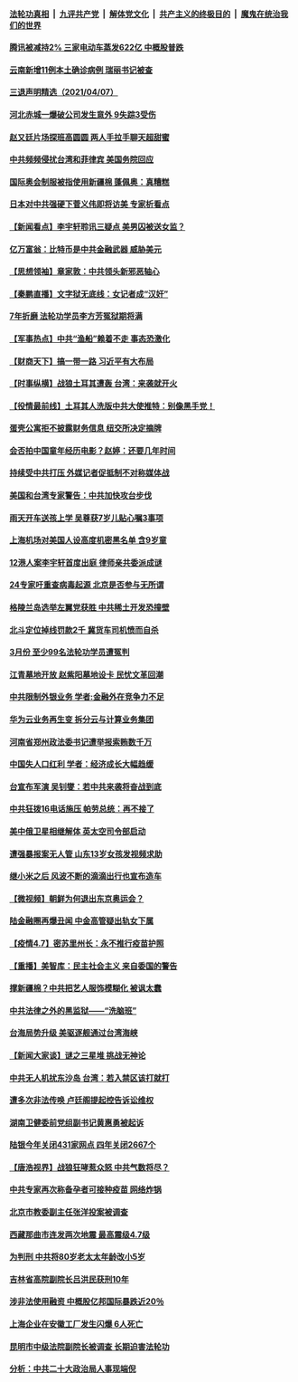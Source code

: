 

####  [法轮功真相](../../../../basic/blob/master/README.md?t=04081402) &nbsp;|&nbsp; [九评共产党](../../../../9ping.md/blob/master/README.md?t=04081402) &nbsp;|&nbsp; [解体党文化](../../../../jtdwh.md/blob/master/README.md?t=04081402)  &nbsp;|&nbsp; [共产主义的终极目的](../../../../gczydzjmd.md/blob/master/README.md?t=04081402) &nbsp;|&nbsp; [魔鬼在统治我们的世界](../../../../mgztzwmdsj.md/blob/master/README.md?t=04081402) 

#### [腾讯被减持2% 三家电动车蒸发622亿 中概股普跌](../pages/nsc413/n12865413.md?t=04081402) 

#### [云南新增11例本土确诊病例 瑞丽书记被查](../pages/nsc413/n12865771.md?t=04081402) 

#### [三退声明精选（2021/04/07）](../pages/nsc413/n12865842.md?t=04081402) 

#### [河北赤城一爆破公司发生意外 9失踪3受伤](../pages/nsc413/n12865752.md?t=04081402) 

#### [赵又廷片场探班高圆圆 两人手拉手聊天超甜蜜](../pages/nsc413/n12865432.md?t=04081402) 

#### [中共频频侵扰台湾和菲律宾 美国务院回应](../pages/nsc413/n12865517.md?t=04081402) 

#### [国际奥会制服被指使用新疆棉 蓬佩奥：真糟糕](../pages/nsc413/n12865542.md?t=04081402) 

#### [日本对中共强硬下菅义伟即将访美 专家析看点](../pages/nsc413/n12865390.md?t=04081402) 

#### [【新闻看点】李宇轩聆讯三疑点 美男囚被送女监？](../pages/nsc413/n12865233.md?t=04081402) 

#### [亿万富翁：比特币是中共金融武器 威胁美元](../pages/nsc413/n12865173.md?t=04081402) 

#### [【思想领袖】章家敦：中共领头新邪恶轴心](../pages/nsc413/n12802452.md?t=04081402) 

#### [【秦鹏直播】文字狱无底线：女记者成“汉奸”](../pages/nsc413/n12865294.md?t=04081402) 

#### [7年折磨 法轮功学员李方芳冤狱期将满](../pages/nsc413/n12864343.md?t=04081402) 

#### [【军事热点】中共“渔船”赖着不走 事态恐激化](../pages/nsc413/n12861889.md?t=04081402) 

#### [【财商天下】搞一带一路 习近平有大布局](../pages/nsc413/n12864674.md?t=04081402) 

#### [【时事纵横】战狼土耳其遭轰 台湾：来袭就开火](../pages/nsc413/n12865261.md?t=04081402) 

#### [【役情最前线】土耳其人洗版中共大使推特：别像黑手党！](../pages/nsc413/n12864802.md?t=04081402) 

#### [蛋壳公寓拒不披露财务信息 纽交所决定摘牌](../pages/nsc413/n12865162.md?t=04081402) 

#### [会否拍中国童年经历电影？赵婷：还要几年时间](../pages/nsc413/n12865129.md?t=04081402) 

#### [持续受中共打压 外媒记者促抵制不对称媒体战](../pages/nsc413/n12865163.md?t=04081402) 

#### [美国和台湾专家警告：中共加快攻台步伐](../pages/nsc413/n12864825.md?t=04081402) 

#### [雨天开车送孩上学 吴尊获7岁儿贴心嘱3事项](../pages/nsc413/n12864720.md?t=04081402) 

#### [上海机场对美国人设高度机密黑名单 含9岁童](../pages/nsc413/n12864897.md?t=04081402) 

#### [12港人案李宇轩首度出庭 律师亲共委派成谜](../pages/nsc413/n12864905.md?t=04081402) 

#### [24专家吁重查病毒起源 北京是否参与无所谓](../pages/nsc413/n12864875.md?t=04081402) 

#### [格陵兰岛选举左翼党获胜 中共稀土开发恐撞壁](../pages/nsc413/n12864880.md?t=04081402) 

#### [北斗定位掉线罚款2千 冀货车司机愤而自杀](../pages/nsc413/n12864809.md?t=04081402) 

#### [3月份 至少99名法轮功学员遭冤判](../pages/nsc413/n12863759.md?t=04081402) 

#### [江青墓地开放 赵紫阳墓地设卡 民忧文革回潮](../pages/nsc413/n12864669.md?t=04081402) 

#### [中共限制外银业务 学者:金融外在竞争力不足](../pages/nsc413/n12864702.md?t=04081402) 

#### [华为云业务再生变 拆分云与计算业务集团](../pages/nsc413/n12864606.md?t=04081402) 

#### [河南省郑州政法委书记遭举报索贿数千万](../pages/nsc413/n12864658.md?t=04081402) 

#### [中国失人口红利 学者：经济成长大幅趋缓](../pages/nsc413/n12864120.md?t=04081402) 

#### [台宣布军演 吴钊燮：若中共来袭将奋战到底](../pages/nsc413/n12864599.md?t=04081402) 

#### [中共狂拨16电话施压 帕劳总统：再不接了](../pages/nsc413/n12864525.md?t=04081402) 

#### [美中俄卫星相继解体 英太空司令部启动](../pages/nsc413/n12864515.md?t=04081402) 

#### [遭强暴报案无人管 山东13岁女孩发视频求助](../pages/nsc413/n12864297.md?t=04081402) 

#### [继小米之后 风波不断的滴滴出行也宣布造车](../pages/nsc413/n12864230.md?t=04081402) 

#### [【微视频】朝鲜为何退出东京奥运会？](../pages/nsc413/n12864017.md?t=04081402) 

#### [陆金融圈再爆丑闻 中金高管疑出轨女下属](../pages/nsc413/n12864367.md?t=04081402) 

#### [【疫情4.7】密苏里州长：永不推行疫苗护照](../pages/nsc413/n12863548.md?t=04081402) 

#### [【重播】美智库：民主社会主义 来自委国的警告](../pages/nsc413/n12864206.md?t=04081402) 

#### [撑新疆棉？中共把艺人服饰模糊化 被讽太蠢](../pages/nsc413/n12864348.md?t=04081402) 

#### [中共法律之外的黑监狱——“洗脑班”](../pages/nsc413/n12861804.md?t=04081402) 

#### [台海局势升级 美驱逐舰通过台湾海峡](../pages/nsc413/n12864331.md?t=04081402) 

#### [【新闻大家谈】谜之三星堆 挑战无神论](../pages/nsc413/n12864048.md?t=04081402) 

#### [中共无人机扰东沙岛 台湾：若入禁区该打就打](../pages/nsc413/n12864021.md?t=04081402) 

#### [遭多次非法传唤 卢廷阁提起控告诉讼维权](../pages/nsc413/n12863585.md?t=04081402) 

#### [湖南卫健委前党组副书记黄惠勇被起诉](../pages/nsc413/n12863789.md?t=04081402) 

#### [陆银今年关闭431家网点 四年关闭2667个](../pages/nsc413/n12863687.md?t=04081402) 

#### [【唐浩视界】战狼狂哮惹众怒 中共气数将尽？](../pages/nsc413/n12862833.md?t=04081402) 

#### [中共专家再次称备孕者可接种疫苗 网络炸锅](../pages/nsc413/n12863878.md?t=04081402) 

#### [北京市教委副主任张洋投案被调查](../pages/nsc413/n12863853.md?t=04081402) 

#### [西藏那曲市连发两次地震 最高震级4.7级](../pages/nsc413/n12863838.md?t=04081402) 

#### [为判刑 中共将80岁老太太年龄改小5岁](../pages/nsc413/n12862692.md?t=04081402) 

#### [吉林省高院副院长吕洪民获刑10年](../pages/nsc413/n12863488.md?t=04081402) 

#### [涉非法使用融资 中概股亿邦国际暴跌近20％](../pages/nsc413/n12863304.md?t=04081402) 

#### [上海企业在安徽工厂发生闪爆 6人死亡](../pages/nsc413/n12863584.md?t=04081402) 

#### [昆明市中级法院副院长被调查 长期迫害法轮功](../pages/nsc413/n12863220.md?t=04081402) 

#### [分析：中共二十大政治局人事现端倪](../pages/nsc413/n12862909.md?t=04081402) 

